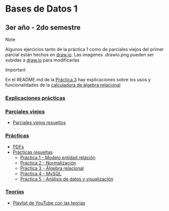 # Bases de Datos 1
## 3er año - 2do semestre
> [!NOTE]
> Algunos ejercicios tanto de la práctica 1 como de parciales viejos del primer parcial están hechos en [draw.io](https://draw.io). Las imagenes .drawio.png pueden ser subidas a [draw.io](https://draw.io) para modificarlas

> [!IMPORTANT]  
> En el README.md de la [Práctica 3](https://github.com/Pedro0604/3ro-LS-LI-APU/blob/main/2do_semestre/BD1/Practicas/Practicas-resueltas/Practica-03-algebra-relacional/README.md) hay explicaciones sobre los usos y funcionalidades de la [calculadora de álgebra relacional](https://dbis-uibk.github.io/relax/landing)

### [Explicaciones prácticas](https://github.com/Pedro0604/3ro-LS-LI-APU/tree/main/2do_semestre/BD1/Explicaciones-practicas)
### [Parciales viejos](https://github.com/Pedro0604/3ro-LS-LI-APU/tree/main/2do_semestre/BD1/Parciales-viejos)
* [Parciales viejos resueltos](https://github.com/Pedro0604/3ro-LS-LI-APU/blob/main/2do_semestre/BD1/Parciales-viejos/Parciales-viejos-resueltos.pdf)
### [Prácticas](https://github.com/Pedro0604/3ro-LS-LI-APU/tree/main/2do_semestre/BD1/Practicas)
* [PDFs](https://github.com/Pedro0604/3ro-LS-LI-APU/tree/main/2do_semestre/BD1/Practicas/PDFs)
* [Prácticas resueltas](https://github.com/Pedro0604/3ro-LS-LI-APU/tree/main/2do_semestre/BD1/Practicas/Practicas-resueltas)
  * [Práctica 1 - Modelo entidad relación](https://github.com/Pedro0604/3ro-LS-LI-APU/tree/main/2do_semestre/BD1/Practicas/Practicas-resueltas/Practica-01-modelo-entidad-relacion)
  * [Práctica 2 - Normalización](https://github.com/Pedro0604/3ro-LS-LI-APU/tree/main/2do_semestre/BD1/Practicas/Practicas-resueltas/Practica-02-normalizacion)
  * [Práctica 3 - Álgebra relacional](https://github.com/Pedro0604/3ro-LS-LI-APU/tree/main/2do_semestre/BD1/Practicas/Practicas-resueltas/Practica-03-algebra-relacional)
  * [Práctica 4 - MySQL](https://github.com/Pedro0604/3ro-LS-LI-APU/tree/main/2do_semestre/BD1/Practicas/Practicas-resueltas/Practica-04-MySQL)
  * [Práctica 5 - Análisis de datos y visualización](https://github.com/Pedro0604/3ro-LS-LI-APU/tree/main/2do_semestre/BD1/Practicas/Practicas-resueltas/Practica-05-analisis-de-datos-y-visualizacion)
### [Teorías](https://github.com/Pedro0604/3ro-LS-LI-APU/tree/main/2do_semestre/BD1/Teorias/PDFs)
* [Playlist de YouTube con las teorías](https://www.youtube.com/playlist?list=PLrqtFhS2Kr_HeBYp_UJGXRe5uhgkcxR6S)
